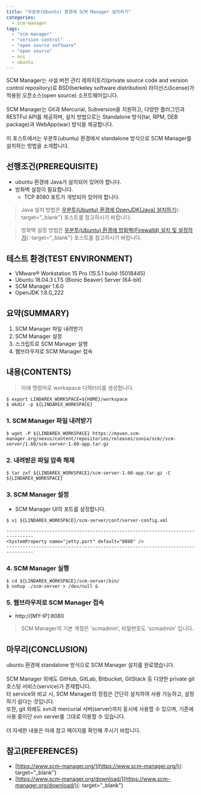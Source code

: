 ```yaml
---
title: "우분투(Ubuntu) 환경에 SCM Manager 설치하기"
categories: 
  - scm-manager
tags: 
  - "scm manager"
  - "version control"
  - "open source software"
  - "open source"
  - oss
  - ubuntu
---
```



SCM Manager는 사설 버전 관리 레파지토리(private source code and version control repository)로 BSD(berkeley software distribution) 라이선스(license)가 적용된 오픈소스(open source) 소프트웨어입니다.
<br /><br />
SCM Manager는 Git과 Mercurial, Subversion을 지원하고, 다양한 플러그인과 RESTFul API를 제공하며, 설치 방법으로는 Standalone 방식(tar, RPM, DEB package)과 WebApp(war) 방식을 제공합니다.
<br /><br />
이 포스트에서는 우분투(ubuntu) 환경에서 standalone 방식으로 SCM Manager를 설치하는 방법을 소개합니다.


## 선행조건(PREREQUISITE)
- ubuntu 환경에 Java가 설치되어 있어야 합니다.
- 방화벽 설정이 필요합니다.
    + TCP 8080 포트가 개방되어 있어야 합니다.

> Java 설치 방법은 [우분투(Ubuntu) 환경에 OpenJDK(Java) 설치하기](https://lindarex.github.io/ubuntu/ubuntu-openjdk-installation/){: target="\_blank"} 포스트를 참고하시기 바랍니다.

> 방화벽 설정 방법은 [우분투(Ubuntu) 환경에 방화벽(Firewalld) 설치 및 설정하기](https://lindarex.github.io/ubuntu/ubuntu-firewalld-installation/){: target="\_blank"} 포스트를 참고하시기 바랍니다.


## 테스트 환경(TEST ENVIRONMENT)
- VMware® Workstation 15 Pro (15.5.1 build-15018445)
- Ubuntu 18.04.3 LTS (Bionic Beaver) Server (64-bit)
- SCM Manager 1.6.0
- OpenJDK 1.8.0_222


## 요약(SUMMARY)
1. SCM Manager 파일 내려받기
2. SCM Manager 설정
3. 스크립트로 SCM Manager 살행
4. 웹브라우저로 SCM Manager 접속


## 내용(CONTENTS)

> 아래 명령어로 workspace 디렉터리를 생성합니다.

```console
$ export LINDAREX_WORKSPACE=${HOME}/workspace
$ mkdir -p ${LINDAREX_WORKSPACE}
```

### 1. SCM Manager 파일 내려받기
```console
$ wget -P ${LINDAREX_WORKSPACE} https://maven.scm-manager.org/nexus/content/repositories/releases/sonia/scm//scm-server/1.60/scm-server-1.60-app.tar.gz
```

### 2. 내려받은 파일 압축 해제
```console
$ tar zxf ${LINDAREX_WORKSPACE}/scm-server-1.60-app.tar.gz -C ${LINDAREX_WORKSPACE}
```

### 3. SCM Manager 설정

- SCM Manager UI의 포트를 설정합니다.

```console
$ vi ${LINDAREX_WORKSPACE}/scm-server/conf/server-config.xml
```

```shell
--------------------------------------------------------------------------------
<SystemProperty name="jetty.port" default="8080" />
--------------------------------------------------------------------------------
```

### 4. SCM Manager 실행
```console
$ cd ${LINDAREX_WORKSPACE}/scm-server/bin/
$ nohup ./scm-server > /dev/null &
```

### 5. 웹브라우저로 SCM Manager 접속
- http://[MY-IP]:8080

> SCM Manager의 기본 계정은 'scmadmin', 비밀번호도 'scmadmin' 입니다.


## 마무리(CONCLUSION)
ubuntu 환경에 standalone 방식으로 SCM Manager 설치를 완료했습니다.
<br /><br />
SCM Manager 외에도 GitHub, GitLab, Bitbucket, GitStack 등 다양한 private git 호스팅 서비스(service)가 존재합니다.
<br />
타 service와 비교 시, SCM Manager의 장점은 간단히 설치하여 사용 가능하고, 설정하기 쉽다는 것입니다.
<br />
또한, git 외에도 svn과 mercurial 서버(server)까지 동시에 사용할 수 있으며, 기존에 사용 중이던 svn server를 그대로 이용할 수 있습니다.
<br /><br />
더 자세한 내용은 아래 참고 페이지를 확인해 주시기 바랍니다.


## 참고(REFERENCES)
- [https://www.scm-manager.org/](https://www.scm-manager.org/){: target="\_blank"}
- [https://www.scm-manager.org/download/](https://www.scm-manager.org/download/){: target="\_blank"}

